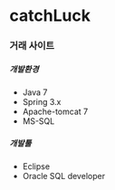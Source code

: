 # catchLuck
### 거래 사이트


#####   개발환경
* Java 7
* Spring 3.x
* Apache-tomcat 7
* MS-SQL

#####   개발툴
* Eclipse
* Oracle SQL developer

